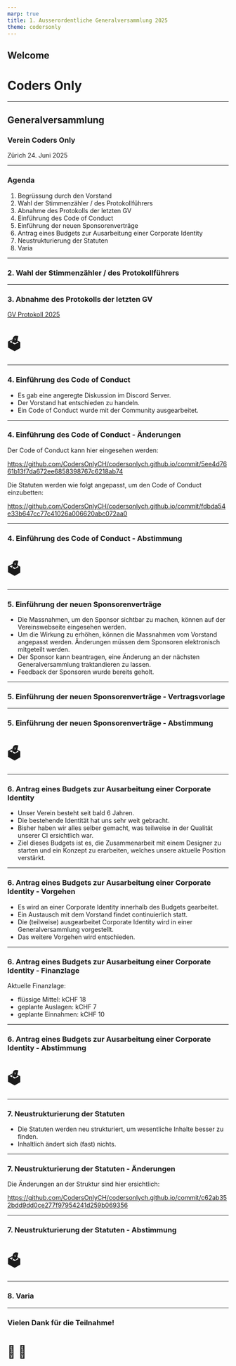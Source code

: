 ```yaml
---
marp: true
title: 1. Ausserordentliche Generalversammlung 2025
theme: codersonly
---
```


## Welcome

# Coders Only

---

## Generalversammlung

### Verein Coders Only

Zürich 24. Juni 2025

---

### Agenda

1. Begrüssung durch den Vorstand
2. Wahl der Stimmenzähler / des Protokollführers
3. Abnahme des Protokolls der letzten GV
4. Einführung des Code of Conduct
5. Einführung der neuen Sponsorenverträge
6. Antrag eines Budgets zur Ausarbeitung einer Corporate Identity
7. Neustrukturierung der Statuten
8. Varia

---

### 2. Wahl der Stimmenzähler / des Protokollführers

---

### 3. Abnahme des Protokolls der letzten GV

[GV Protokoll 2025](https://codersonly.org/association/general-assembly-2025/)

# 🗳️

---

### 4. Einführung des Code of Conduct

- Es gab eine angeregte Diskussion im Discord Server.
- Der Vorstand hat entschieden zu handeln.
- Ein Code of Conduct wurde mit der Community ausgearbeitet.

---

### 4. Einführung des Code of Conduct - Änderungen

Der Code of Conduct kann hier eingesehen werden:

https://github.com/CodersOnlyCH/codersonlych.github.io/commit/5ee4d7661b13f7da672ee6858398767c6218ab74

Die Statuten werden wie folgt angepasst, um den Code of Conduct einzubetten:

https://github.com/CodersOnlyCH/codersonlych.github.io/commit/fdbda54e33b647cc77c41026a006620abc072aa0

---

### 4. Einführung des Code of Conduct - Abstimmung

# 🗳️

---

### 5. Einführung der neuen Sponsorenverträge

- Die Massnahmen, um den Sponsor sichtbar zu machen, können auf der Vereinswebseite eingesehen werden.
- Um die Wirkung zu erhöhen, können die Massnahmen vom Vorstand angepasst werden. Änderungen müssen dem Sponsoren elektronisch mitgeteilt werden.
- Der Sponsor kann beantragen, eine Änderung an der nächsten Generalversammlung traktandieren zu lassen.
- Feedback der Sponsoren wurde bereits geholt.

---

### 5. Einführung der neuen Sponsorenverträge - Vertragsvorlage

---

### 5. Einführung der neuen Sponsorenverträge - Abstimmung

# 🗳️

---

### 6. Antrag eines Budgets zur Ausarbeitung einer Corporate Identity

- Unser Verein besteht seit bald 6 Jahren.
- Die bestehende Identität hat uns sehr weit gebracht.
- Bisher haben wir alles selber gemacht, was teilweise in der Qualität unserer CI ersichtlich war.
- Ziel dieses Budgets ist es, die Zusammenarbeit mit einem Designer zu starten und ein Konzept zu erarbeiten, welches unsere aktuelle Position verstärkt.

---

### 6. Antrag eines Budgets zur Ausarbeitung einer Corporate Identity - Vorgehen

- Es wird an einer Corporate Identity innerhalb des Budgets gearbeitet.
- Ein Austausch mit dem Vorstand findet continuierlich statt.
- Die (teilweise) ausgearbeitet Corporate Identity wird in einer Generalversammlung vorgestellt.
- Das weitere Vorgehen wird entschieden.

---

### 6. Antrag eines Budgets zur Ausarbeitung einer Corporate Identity - Finanzlage

Aktuelle Finanzlage:

- flüssige Mittel: kCHF 18
- geplante Auslagen: kCHF 7
- geplante Einnahmen: kCHF 10

---

### 6. Antrag eines Budgets zur Ausarbeitung einer Corporate Identity - Abstimmung

# 🗳️

---

### 7. Neustrukturierung der Statuten

- Die Statuten werden neu strukturiert, um wesentliche Inhalte besser zu finden.
- Inhaltlich ändert sich (fast) nichts.

---

### 7. Neustrukturierung der Statuten - Änderungen

Die Änderungen an der Struktur sind hier ersichtlich:

https://github.com/CodersOnlyCH/codersonlych.github.io/commit/c62ab352bdd9dd0ce277f97954241d259b069356

---

### 7. Neustrukturierung der Statuten - Abstimmung

# 🗳️

---

### 8. Varia

---

### Vielen Dank für die Teilnahme!

# 🍻 🥂
